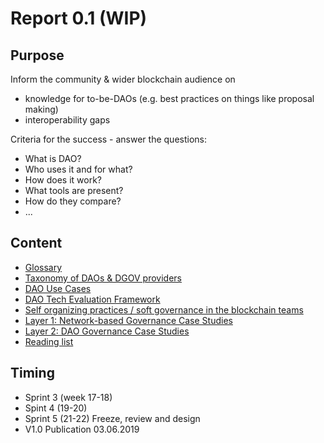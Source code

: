 # Report 0.1 \(WIP\)

## **Purpose**

Inform the community & wider blockchain audience on

* knowledge for to-be-DAOs \(e.g. best practices on things like proposal making\)
* interoperability gaps

Criteria for the success - answer the questions:

* What is DAO?
* Who uses it and for what?
* How does it work?
* What tools are present?
* How do they compare?
* ...

## **Content**

* [Glossary](glossary.md)
* [Taxonomy of DAOs & DGOV providers](taxonomy.md)
* [DAO Use Cases](dao-use-cases.md)
* [DAO Tech Evaluation Framework](dao-tech-evaluation-framework.md)
* [Self organizing practices / soft governance in the blockchain teams](self-organizing-practices-soft-governance-in-the-blockchain-teams.md)
* [Layer 1: Network-based Governance Case Studies](layer-1-network-based-governance-case-studies.md)
* [Layer 2: DAO Governance Case Studies](on-chain-governance-case-studies.md)
* [Reading list](reading-list.md)

## **Timing**

* Sprint 3 \(week 17-18\)
* Spint 4 \(19-20\)
* Sprint 5 \(21-22\) Freeze, review and design
* V1.0 Publication 03.06.2019


